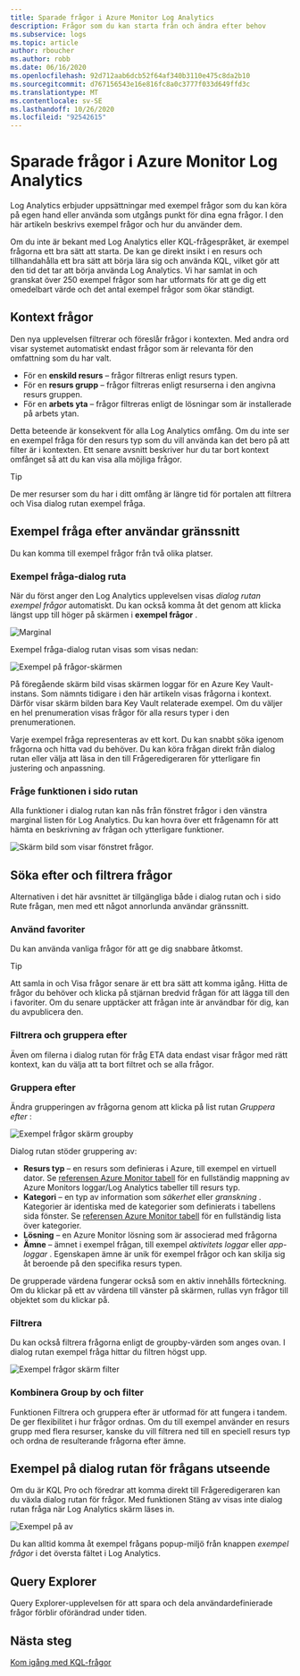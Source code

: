 ```yaml
---
title: Sparade frågor i Azure Monitor Log Analytics
description: Frågor som du kan starta från och ändra efter behov
ms.subservice: logs
ms.topic: article
author: rboucher
ms.author: robb
ms.date: 06/16/2020
ms.openlocfilehash: 92d712aab6dcb52f64af340b3110e475c8da2b10
ms.sourcegitcommit: d767156543e16e816fc8a0c3777f033d649ffd3c
ms.translationtype: MT
ms.contentlocale: sv-SE
ms.lasthandoff: 10/26/2020
ms.locfileid: "92542615"
---
```

# <a name="saved-queries-in-azure-monitor-log-analytics"></a>Sparade frågor i Azure Monitor Log Analytics

Log Analytics erbjuder uppsättningar med exempel frågor som du kan köra på egen hand eller använda som utgångs punkt för dina egna frågor. I den här artikeln beskrivs exempel frågor och hur du använder dem.

Om du inte är bekant med Log Analytics eller KQL-frågespråket, är exempel frågorna ett bra sätt att starta. De kan ge direkt insikt i en resurs och tillhandahålla ett bra sätt att börja lära sig och använda KQL, vilket gör att den tid det tar att börja använda Log Analytics. Vi har samlat in och granskat över 250 exempel frågor som har utformats för att ge dig ett omedelbart värde och det antal exempel frågor som ökar ständigt.

## <a name="in-context-queries"></a>Kontext frågor

Den nya upplevelsen filtrerar och föreslår frågor i kontexten. Med andra ord visar systemet automatiskt endast frågor som är relevanta för den omfattning som du har valt.

- För en **enskild resurs** – frågor filtreras enligt resurs typen.
- För en **resurs grupp** – frågor filtreras enligt resurserna i den angivna resurs gruppen.
- För en **arbets yta** – frågor filtreras enligt de lösningar som är installerade på arbets ytan.

Detta beteende är konsekvent för alla Log Analytics omfång. Om du inte ser en exempel fråga för den resurs typ som du vill använda kan det bero på att filter är i kontexten. Ett senare avsnitt beskriver hur du tar bort kontext omfånget så att du kan visa alla möjliga frågor.

> [!TIP]
> De mer resurser som du har i ditt omfång är längre tid för portalen att filtrera och Visa dialog rutan exempel fråga.

## <a name="example-query-user-interface"></a>Exempel fråga efter användar gränssnitt

Du kan komma till exempel frågor från två olika platser.

### <a name="example-query-dialog"></a>Exempel fråga-dialog ruta

När du först anger den Log Analytics upplevelsen visas *dialog rutan exempel frågor* automatiskt.  Du kan också komma åt det genom att klicka längst upp till höger på skärmen i **exempel frågor** .

![Marginal](media/saved-queries/sidebar-2.png)

Exempel fråga-dialog rutan visas som visas nedan:  

![Exempel på frågor-skärmen](media/saved-queries/example-query-start.png)

På föregående skärm bild visas skärmen loggar för en Azure Key Vault-instans. Som nämnts tidigare i den här artikeln visas frågorna i kontext.  Därför visar skärm bilden bara Key Vault relaterade exempel. Om du väljer en hel prenumeration visas frågor för alla resurs typer i den prenumerationen.  

Varje exempel fråga representeras av ett kort. Du kan snabbt söka igenom frågorna och hitta vad du behöver. Du kan köra frågan direkt från dialog rutan eller välja att läsa in den till Frågeredigeraren för ytterligare fin justering och anpassning.

### <a name="sidebar-query-experience"></a>Fråge funktionen i sido rutan

Alla funktioner i dialog rutan kan nås från fönstret frågor i den vänstra marginal listen för Log Analytics. Du kan hovra över ett frågenamn för att hämta en beskrivning av frågan och ytterligare funktioner.

![Skärm bild som visar fönstret frågor.](media/saved-queries/sidebar-3.png)

## <a name="finding-and-filtering-queries"></a>Söka efter och filtrera frågor

Alternativen i det här avsnittet är tillgängliga både i dialog rutan och i sido Rute frågan, men med ett något annorlunda användar gränssnitt.  

### <a name="use-favorites"></a>Använd favoriter

Du kan använda vanliga frågor för att ge dig snabbare åtkomst.

> [!TIP]
> Att samla in och Visa frågor senare är ett bra sätt att komma igång. Hitta de frågor du behöver och klicka på stjärnan bredvid frågan för att lägga till den i favoriter. Om du senare upptäcker att frågan inte är användbar för dig, kan du avpublicera den.  

### <a name="filtering-and-group-by"></a>Filtrera och gruppera efter

Även om filerna i dialog rutan för fråg ETA data endast visar frågor med rätt kontext, kan du välja att ta bort filtret och se alla frågor.

### <a name="group-by"></a>Gruppera efter

Ändra grupperingen av frågorna genom att klicka på list rutan *Gruppera efter* :

![Exempel frågor skärm groupby](media/saved-queries/example-query-groupby.png)

Dialog rutan stöder gruppering av:

- **Resurs typ** – en resurs som definieras i Azure, till exempel en virtuell dator. Se [referensen Azure Monitor tabell](/azure/azure-monitor/reference/tables/tables-resourcetype) för en fullständig mappning av Azure Monitors loggar/Log Analytics tabeller till resurs typ.  
- **Kategori** – en typ av information som *säkerhet* eller *granskning* . Kategorier är identiska med de kategorier som definierats i tabellens sida fönster. Se [referensen Azure Monitor tabell](/azure/azure-monitor/reference/tables/tables-category) för en fullständig lista över kategorier.  
- **Lösning** – en Azure Monitor lösning som är associerad med frågorna
- **Ämne** – ämnet i exempel frågan, till exempel *aktivitets loggar* eller *app-loggar* . Egenskapen ämne är unik för exempel frågor och kan skilja sig åt beroende på den specifika resurs typen.

De grupperade värdena fungerar också som en aktiv innehålls förteckning. Om du klickar på ett av värdena till vänster på skärmen, rullas vyn frågor till objektet som du klickar på.

### <a name="filter"></a>Filtrera

Du kan också filtrera frågorna enligt de groupby-värden som anges ovan. I dialog rutan exempel fråga hittar du filtren högst upp.

![Exempel frågor skärm filter](media/saved-queries/example-query-filter.png)

### <a name="combining-group-by-and-filter"></a>Kombinera Group by och filter

Funktionen Filtrera och gruppera efter är utformad för att fungera i tandem. De ger flexibilitet i hur frågor ordnas. Om du till exempel använder en resurs grupp med flera resurser, kanske du vill filtrera ned till en speciell resurs typ och ordna de resulterande frågorna efter ämne.

## <a name="sample-query-dialog-appearance-behavior"></a>Exempel på dialog rutan för frågans utseende

Om du är KQL Pro och föredrar att komma direkt till Frågeredigeraren kan du växla dialog rutan för frågor. Med funktionen Stäng av visas inte dialog rutan fråga när Log Analytics skärm läses in.

![Exempel på av](media/saved-queries/examples-on-off.png)

Du kan alltid komma åt exempel frågans popup-miljö från knappen *exempel frågor* i det översta fältet i Log Analytics.

## <a name="query-explorer"></a>Query Explorer

Query Explorer-upplevelsen för att spara och dela användardefinierade frågor förblir oförändrad under tiden.

## <a name="next-steps"></a>Nästa steg

[Kom igång med KQL-frågor](get-started-queries.md)

